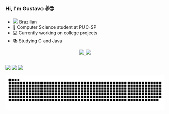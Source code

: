 ### Hi, I'm Gustavo ✌😎

- <img height="18em" src="https://emojipedia-us.s3.dualstack.us-west-1.amazonaws.com/thumbs/120/apple/285/flag-brazil_1f1e7-1f1f7.png"/> Brazilian
- 💾 Computer Science student at PUC-SP
- 💻 Currently working on college projects
- 📚 Studying C and Java

<div align="center">
  <a href="https://github.com/scagl1">
  <img height="180em" src="https://github-readme-stats.vercel.app/api?username=scagl1&show_icons=true&theme=graywhite&include_all_commits=true&count_private=true"/>
  <img height="100em" src="https://github-readme-stats.vercel.app/api/top-langs/?username=scagl1&layout=compact&langs_count=7&theme=graywhite"/>
</div>

##

<div>
  <a href="https://twitter.com/gxs734" target="_blank"><img src="https://img.shields.io/badge/Twitter-1DA1F2?style=for-the-badge&logo=twitter&logoColor=white" target="_blank"></a>
  <a href="https://www.instagram.com/gugascaglione/" target="_blank"><img src="https://img.shields.io/badge/Instagram-E4405F?style=for-the-badge&logo=instagram&logoColor=white" target="_blank"></a>
  <a href="https://www.linkedin.com/in/gugascaglione/" target="_blank"><img src="https://img.shields.io/badge/LinkedIn-0077B5?style=for-the-badge&logo=linkedin&logoColor=white" target="_blank"></a>
  
![Snake animation](https://github.com/scagl1/scagl1/blob/output/github-contribution-grid-snake.svg)
</div>  
